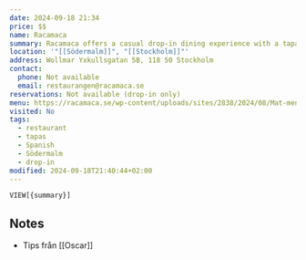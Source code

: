 ```yaml
---
date: 2024-09-18 21:34
price: $$
name: Racamaca
summary: Racamaca offers a casual drop-in dining experience with a tapas-style menu, focusing on Spanish-inspired dishes and an excellent selection of wines and cocktails.
location: '"[[Södermalm]]", "[[Stockholm]]"'
address: Wollmar Yxkullsgatan 5B, 118 50 Stockholm
contact:
  phone: Not available
  email: restaurangen@racamaca.se
reservations: Not available (drop-in only)
menu: https://racamaca.se/wp-content/uploads/sites/2838/2024/08/Mat-meny-2024-AUGUSTI.pdf
visited: No
tags:
  - restaurant
  - tapas
  - Spanish
  - Södermalm
  - drop-in
modified: 2024-09-18T21:40:44+02:00
---
```


`VIEW[{summary}]`

## Notes
- Tips från [[Oscar]]